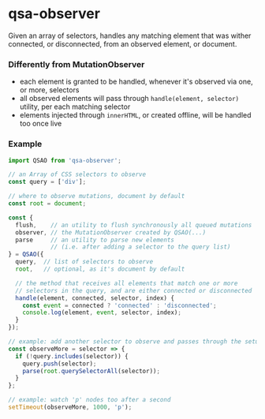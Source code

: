 # qsa-observer

Given an array of selectors, handles any matching element that was wither connected, or disconnected, from an observed element, or document.


### Differently from MutationObserver

  * each element is granted to be handled, whenever it's observed via one, or more, selectors
  * all observed elements will pass through `handle(element, selector)` utility, per each matching selector
  * elements injected through `innerHTML`, or created offline, will be handled too once live


### Example

```js
import QSAO from 'qsa-observer';

// an Array of CSS selectors to observe
const query = ['div'];

// where to observe mutations, document by default
const root = document;

const {
  flush,    // an utility to flush synchronously all queued mutations
  observer, // the MutationObserver created by QSAO(...)
  parse     // an utility to parse new elements
            // (i.e. after adding a selector to the query list)
} = QSAO({
  query,  // list of selectors to observe
  root,   // optional, as it's document by default

  // the method that receives all elements that match one or more
  // selectors in the query, and are either connected or disconnected
  handle(element, connected, selector, index) {
    const event = connected ? 'connected' : 'disconnected';
    console.log(element, event, selector, index);
  }
});

// example: add another selector to observe and passes through the setup
const observeMore = selector => {
  if (!query.includes(selector)) {
    query.push(selector);
    parse(root.querySelectorAll(selector));
  }
};

// example: watch 'p' nodes too after a second
setTimeout(observeMore, 1000, 'p');
```
